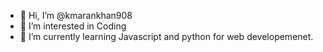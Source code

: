 - 👋 Hi, I’m @kmarankhan908
- 👀 I’m interested in Coding
- 🌱 I’m currently learning Javascript and python for web developemenet.

